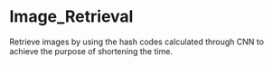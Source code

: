 # Image_Retrieval
Retrieve images by using the hash codes calculated through CNN to achieve the purpose of shortening the time.
